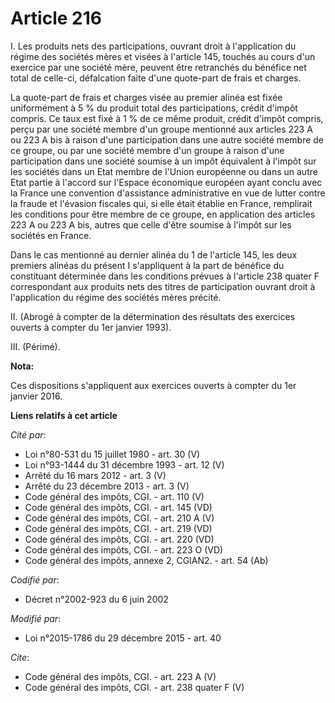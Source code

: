# Article 216

I. Les produits nets des participations, ouvrant droit à l'application du régime des sociétés mères et visées à l'article
145, touchés au cours d'un exercice par une société mère, peuvent être retranchés du bénéfice net total de celle-ci,
défalcation faite d'une quote-part de frais et charges. 

La quote-part de frais et charges visée au premier alinéa est fixée uniformément à 5 % du produit total des participations,
crédit d'impôt compris. Ce taux est fixé à 1 % de ce même produit, crédit d'impôt compris, perçu par une société membre d'un
groupe mentionné aux articles 223 A ou 223 A bis à raison d'une participation dans une autre société membre de ce groupe, ou
par une société membre d'un groupe à raison d'une participation dans une société soumise à un impôt équivalent à l'impôt sur
les sociétés dans un Etat membre de l'Union européenne ou dans un autre Etat partie à l'accord sur l'Espace économique
européen ayant conclu avec la France une convention d'assistance administrative en vue de lutter contre la fraude et
l'évasion fiscales qui, si elle était établie en France, remplirait les conditions pour être membre de ce groupe, en
application des articles 223 A ou 223 A bis, autres que celle d'être soumise à l'impôt sur les sociétés en France. 

Dans le cas mentionné au dernier alinéa du 1 de l'article 145, les deux premiers alinéas du présent I s'appliquent à la part
de bénéfice du constituant déterminée dans les conditions prévues à l'article 238 quater F correspondant aux produits nets
des titres de participation ouvrant droit à l'application du régime des sociétés mères précité. 

II. (Abrogé à compter de la détermination des résultats des exercices ouverts à compter du 1er janvier 1993). 

III. (Périmé).

**Nota:**

Ces dispositions s'appliquent aux exercices ouverts à compter du 1er janvier 2016.

**Liens relatifs à cet article**

_Cité par_:

  - Loi n°80-531 du 15 juillet 1980 - art. 30 (V)
  - Loi n°93-1444 du 31 décembre 1993 - art. 12 (V)
  - Arrêté du 16 mars 2012 - art. 3 (V)
  - Arrêté du 23 décembre 2013 - art. 3 (V)
  - Code général des impôts, CGI. - art. 110 (V)
  - Code général des impôts, CGI. - art. 145 (VD)
  - Code général des impôts, CGI. - art. 210 A (V)
  - Code général des impôts, CGI. - art. 219 (VD)
  - Code général des impôts, CGI. - art. 220 (VD)
  - Code général des impôts, CGI. - art. 223 O (VD)
  - Code général des impôts, annexe 2, CGIAN2. - art. 54 (Ab)

_Codifié par_:

  - Décret n°2002-923 du 6 juin 2002

_Modifié par_:

  - Loi n°2015-1786 du 29 décembre 2015 - art. 40

_Cite_:

  - Code général des impôts, CGI. - art. 223 A (V)
  - Code général des impôts, CGI. - art. 238 quater F (V)

